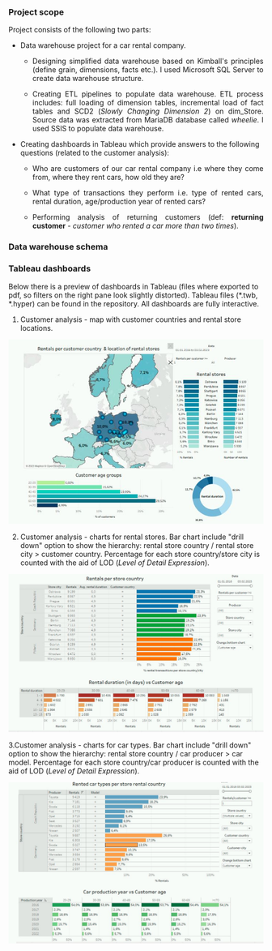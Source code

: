 ### Project scope
Project consists of the following two parts:
+ Data warehouse project for a car rental company.
  + <p align="justify"> Designing simplified data warehouse based on Kimball's principles (define grain, dimensions, facts etc.). I used Microsoft SQL Server to create data warehouse structure. </p>
  + <p align="justify"> Creating ETL pipelines to populate data warehouse. ETL process includes: full loading of dimension tables, incremental load of fact tables and SCD2 (<i>Slowly Changing Dimension 2</i>) on dim_Store. Source data was extracted from MariaDB database called <i>wheelie</i>. I used SSIS to populate data warehouse. </p>
+ Creating dashboards in Tableau which provide answers to the following questions (related to the customer analysis):
    + <p align="justify"> Who are customers of our car rental company i.e where they come from, where they rent cars, how old they are?</p>
    + <p align="justify"> What type of transactions they perform i.e. type of rented cars, rental duration, age/production year of rented cars?</p>
    + <p align="justify"> Performing analysis of returning customers (def: <b>returning customer</b> - <i>customer who rented a car more than two times</i>).</p>

### Data warehouse schema

### Tableau dashboards

Below there is a preview of dashboards in Tableau (files where exported to pdf, so filters on the right pane look slightly distorted). Tableau files (*.twb, *.hyper) can be found in the repository. All dashboards are fully interactive.

1. Customer analysis - map with customer countries and rental store locations. 

<p align="center">
    <img src="Tableau/Map.JPG">
</p>

2. Customer analysis - charts for rental stores. Bar chart include "drill down" option to show the hierarchy: rental store country / rental store city > customer country. Percentage for each store country/store city is counted with the aid of LOD (*Level of Detail Expression*).

![This is an image](Tableau/Rental-stores.JPG)

3.Customer analysis - charts for car types. Bar chart include "drill down" option to show the hierarchy: rental store country / car producer > car model. Percentage for each store country/car producer is counted with the aid of LOD (*Level of Detail Expression*).

![This is an image](Tableau/Car-types.JPG)
